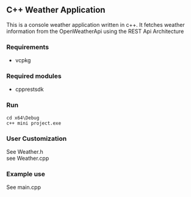 ## C++ Weather Application ##

This is a console weather application written in c++. It fetches weather information from the OpenWeatherApi using the REST Api Architecture 


### Requirements ###
* vcpkg

### Required modules ###
* cpprestsdk


### Run ###
    cd x64\Debug
    c++ mini project.exe

### User Customization ###
See Weather.h<br/>
see Weather.cpp

### Example use ###
See main.cpp

